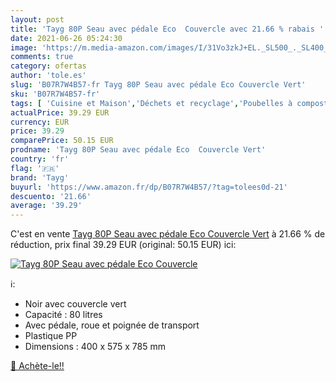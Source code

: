 ```yaml
---
layout: post
title: 'Tayg 80P Seau avec pédale Eco  Couvercle avec 21.66 % rabais '
date: 2021-06-26 05:24:30
image: 'https://m.media-amazon.com/images/I/31Vo3zkJ+EL._SL500_._SL400_.jpg'
comments: true
category: ofertas
author: 'tole.es'
slug: 'B07R7W4B57-fr Tayg 80P Seau avec pédale Eco Couvercle Vert'
sku: 'B07R7W4B57-fr'
tags: [ 'Cuisine et Maison','Déchets et recyclage','Poubelles à compost','Rangement et organisation','tayg', ]
actualPrice: 39.29 EUR
currency: EUR
price: 39.29
comparePrice: 50.15 EUR
prodname: 'Tayg 80P Seau avec pédale Eco  Couvercle Vert'
country: 'fr'
flag: '🇫🇷'
brand: 'Tayg'
buyurl: 'https://www.amazon.fr/dp/B07R7W4B57/?tag=tolees0d-21'
descuento: '21.66'
average: '39.29'
---
```


C'est en vente [Tayg 80P Seau avec pédale Eco  Couvercle Vert](https://www.amazon.fr/dp/B07R7W4B57/?tag=tolees0d-21)  à  21.66 % de réduction, prix final  39.29 EUR (original: 50.15 EUR) ici:

[![Tayg 80P Seau avec pédale Eco  Couvercle](https://m.media-amazon.com/images/I/31Vo3zkJ+EL._SL500_._SL400_.jpg)](https://www.amazon.fr/dp/B07R7W4B57/?tag=tolees0d-21)

ℹ️:

- Noir avec couvercle vert
- Capacité : 80 litres
- Avec pédale, roue et poignée de transport
- Plastique PP
- Dimensions : 400 x 575 x 785 mm

[🛒 Achète-le!!](https://www.amazon.fr/dp/B07R7W4B57/?tag=tolees0d-21)
